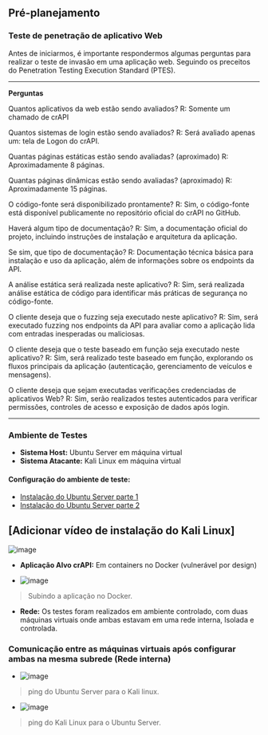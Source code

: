 ## Pré-planejamento

### Teste de penetração de aplicativo Web

Antes de iniciarmos, é importante respondermos algumas perguntas para realizar o teste de invasão em uma aplicação web. Seguindo os preceitos do Penetration Testing Execution Standard (PTES).

---

**Perguntas**

Quantos aplicativos da web estão sendo avaliados?
R: Somente um chamado de crAPI

Quantos sistemas de login estão sendo avaliados?
R: Será avaliado apenas um: tela de Logon do crAPI.

Quantas páginas estáticas estão sendo avaliadas? (aproximado)
R: Aproximadamente 8 páginas.

Quantas páginas dinâmicas estão sendo avaliadas? (aproximado)
R: Aproximadamente 15 páginas.

O código-fonte será disponibilizado prontamente?
R: Sim, o código-fonte está disponível publicamente no repositório oficial do crAPI no GitHub.

Haverá algum tipo de documentação?
R: Sim, a documentação oficial do projeto, incluindo instruções de instalação e arquitetura da aplicação.

Se sim, que tipo de documentação?
R: Documentação técnica básica para instalação e uso da aplicação, além de informações sobre os endpoints da API.

A análise estática será realizada neste aplicativo?
R: Sim, será realizada análise estática de código para identificar más práticas de segurança no código-fonte.

O cliente deseja que o fuzzing seja executado neste aplicativo?
R: Sim, será executado fuzzing nos endpoints da API para avaliar como a aplicação lida com entradas inesperadas ou maliciosas.

O cliente deseja que o teste baseado em função seja executado neste aplicativo?
R: Sim, será realizado teste baseado em função, explorando os fluxos principais da aplicação (autenticação, gerenciamento de veículos e mensagens).

O cliente deseja que sejam executadas verificações credenciadas de aplicativos Web?
R: Sim, serão realizados testes autenticados para verificar permissões, controles de acesso e exposição de dados após login.

---

### Ambiente de Testes

- **Sistema Host:** Ubuntu Server em máquina virtual
- **Sistema Atacante:** Kali Linux em máquina virtual

#### Configuração do ambiente de teste:

- [Instalação do Ubuntu Server parte 1](https://youtu.be/EXaSY-5y3yI?si=aASKbSbslIPukknB)
- [Instalação do Ubuntu Server parte 2](https://youtu.be/nb0mQ3gPHeQ?si=RAPE3cow92k8rOch)


[Adicionar vídeo de instalação do Kali Linux]
---

![image](https://github.com/user-attachments/assets/f15b8548-66d0-4602-89f4-cd0348af392d)
  
- **Aplicação Alvo crAPI:** Em containers no Docker (vulnerável por design)

- ![image](https://github.com/user-attachments/assets/2898daad-3f63-4ac1-9d25-a5d5ea3a89df)
> Subindo a aplicação no Docker.

- **Rede:** Os testes foram realizados em ambiente controlado, com duas máquinas virtuais onde ambas estavam em uma rede interna, Isolada e controlada.

### Comunicação entre as máquinas virtuais após configurar ambas na mesma subrede (Rede interna)

- ![image](https://github.com/user-attachments/assets/ed68f0a9-8e89-4a8a-aef6-0d63940b435e)
> ping do Ubuntu Server para o Kali linux.

- ![image](https://github.com/user-attachments/assets/72dbb6a0-d4fa-4c21-a179-10bdd98391cb)
> ping do Kali Linux para o Ubuntu Server.


